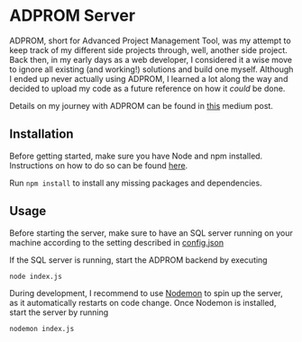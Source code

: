 # ADPROM Server

ADPROM, short for Advanced Project Management Tool, was my attempt to keep track of my different side projects through, well, another side project. 
Back then, in my early days as a web developer, I considered it a wise move to ignore all existing (and working!) solutions and build one myself.
Although I ended up never actually using ADPROM, I learned a lot along the way and decided to upload my code as a future reference on how it _could_ be done.


Details on my journey with ADPROM can be found in [this](https://medium.com/@christoph.werner.stein/what-happens-when-motivation-tries-to-outrun-reality-ea49337e4796#10e5-e3d8106acb91) medium post.

## Installation

Before getting started, make sure you have Node and npm installed. Instructions on how to do so can be found [here](https://www.npmjs.com/get-npm).

Run `npm install` to install any missing packages and dependencies.


## Usage

Before starting the server, make sure to have an SQL server running on your machine according to the setting described in [config.json](/config/config.json)


If the SQL server is running, start the ADPROM backend by executing
```bash
node index.js
```

During development, I recommend to use [Nodemon](nodemon.io) to spin up the server, as it automatically restarts on code change. Once Nodemon is installed, start the server by running
```bash
nodemon index.js
```




<!-- ## License
[MIT](https://choosealicense.com/licenses/mit/) -->